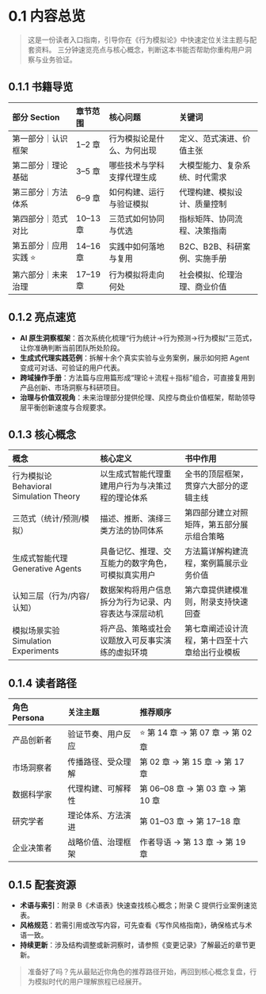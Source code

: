 # 0.1 内容总览

> 这是一份读者入口指南，引导你在《行为模拟论》中快速定位关注主题与配套资料。
> 三分钟速览亮点与核心概念，判断这本书能否帮助你重构用户洞察与业务验证。

## 0.1.1 书籍导览
| 部分 Section | 章节范围 | 核心问题 | 关键词 |
| :--- | :--- | :--- | :--- |
| 第一部分｜认识框架 | 1–2 章 | 行为模拟论是什么、为何出现 | 定义、范式演进、价值主张 |
| 第二部分｜理论基础 | 3–5 章 | 哪些技术与学科支撑代理生成 | 大模型能力、复杂系统、时代需求 |
| 第三部分｜方法体系 | 6–9 章 | 如何构建、运行与验证模拟 | 代理构建、模拟设计、质量控制 |
| 第四部分｜范式对比 | 10–13 章 | 三范式如何协同与优选 | 指标矩阵、协同流程、决策指南 |
| 第五部分｜应用实践 ⭐ | 14–16 章 | 实践中如何落地与复用 | B2C、B2B、科研案例、实施手册 |
| 第六部分｜未来治理 | 17–19 章 | 行为模拟将走向何处 | 社会模拟、伦理治理、商业价值 |

## 0.1.2 亮点速览
- **AI 原生洞察框架**：首次系统化梳理“行为统计→行为预测→行为模拟”三范式，让你准确判断当前团队所处阶段。
- **生成式代理实践范例**：拆解十余个真实实验与业务案例，展示如何把 Agent 变成可对话、可验证的用户代表。
- **跨域操作手册**：方法篇与应用篇形成“理论＋流程＋指标”组合，可直接复用到产品创新、市场洞察与科研项目。
- **治理与价值双视角**：未来治理部分提供伦理、风控与商业价值框架，帮助领导层平衡创新速度与合规要求。

## 0.1.3 核心概念
| 概念 | 核心定义 | 书中作用 |
| :--- | :--- | :--- |
| 行为模拟论 Behavioral Simulation Theory | 以生成式智能代理重建用户行为与决策过程的理论体系 | 全书的顶层框架，贯穿六大部分的逻辑主线 |
| 三范式（统计/预测/模拟） | 描述、推断、演绎三类方法的协同体系 | 第四部分建立对照矩阵，第五部分展示组合策略 |
| 生成式智能代理 Generative Agents | 具备记忆、推理、交互能力的数字角色，可模拟真实用户 | 方法篇详解构建流程，案例篇展示业务价值 |
| 认知三层（行为/内容/认知） | 数据架构将用户信息拆分为行为记录、内容表达与深层动机 | 第六章提供建模准则，附录支持快速回查 |
| 模拟场景实验 Simulation Experiments | 将产品、策略或社会议题放入可反事实演练的虚拟环境 | 第七章阐述设计流程，第十四至十六章给出行业模板 |

## 0.1.4 读者路径
| 角色 Persona | 关注主题 | 推荐顺序 |
| :--- | :--- | :--- |
| 产品创新者 | 验证节奏、用户反应 | ⭐ 第 14 章 → 第 07 章 → 第 02 章 |
| 市场洞察者 | 传播路径、受众理解 | 第 02 章 → 第 15 章 → 第 17 章 |
| 数据科学家 | 代理构建、可解释性 | 第 06–08 章 → 第 03 章 → 第 10 章 |
| 研究学者 | 理论体系、方法演进 | 第 01–03 章 → 第 17–18 章 |
| 企业决策者 | 战略价值、治理框架 | 作者导语 → 第 13 章 → 第 19 章 |

## 0.1.5 配套资源
- **术语与索引**：附录 B《术语表》快速查找核心概念；附录 C 提供行业案例速览表。
- **风格规范**：若需引用或改写内容，可先查看《写作风格指南》，确保格式与术语一致。
- **持续更新**：涉及结构调整或新洞察时，请参照《变更记录》了解最近的章节更新。

> 准备好了吗？先从最贴近你角色的推荐路径开始，再回到核心概念复盘，行为模拟时代的用户理解旅程已经展开。
